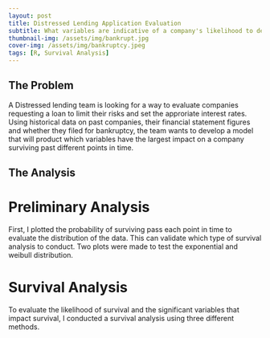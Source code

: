 ```yaml
---
layout: post
title: Distressed Lending Application Evaluation
subtitle: What variables are indicative of a company's likelihood to default on distressed loans. Predicting Bankruptcy.
thumbnail-img: /assets/img/bankrupt.jpg
cover-img: /assets/img/bankruptcy.jpeg
tags: [R, Survival Analysis]
---
```


## The Problem 

A Distressed lending team is looking for a way to evaluate companies requesting a loan to limit their risks and set the approriate interest rates. 
Using historical data on past companies, their financial statement figures and whether they filed for bankruptcy, the team wants to develop 
a model that will product which variables have the largest impact on a company surviving past different points in time.

## The Analysis

# Preliminary Analysis
First, I plotted the probability of surviving pass each point in time to evaluate the distribution of the data. This can validate which type of survival analysis to conduct. Two plots were made to test the exponential and weibull distribution.

# Survival Analysis 
To evaluate the likelihood of survival and the significant variables that impact survival, I conducted a survival analysis using three different methods.
